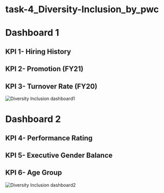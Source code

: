 # task-4_Diversity-Inclusion_by_pwc

# Dashboard 1
## KPI 1- Hiring History
## KPI 2- Promotion (FY21)
## KPI 3- Turnover Rate (FY20)

![Diversity   Inclusion dashboard1](https://github.com/user-attachments/assets/2b7976dc-38b2-4537-a7e7-9d89332bb157)

# Dashboard 2
## KPI 4- Performance Rating
## KPI 5- Executive Gender Balance
## KPI 6- Age Group

![Diversity   Inclusion dashboard2](https://github.com/user-attachments/assets/e3ff9bdd-a7f2-4fa9-98bd-df669b3f65ab)
